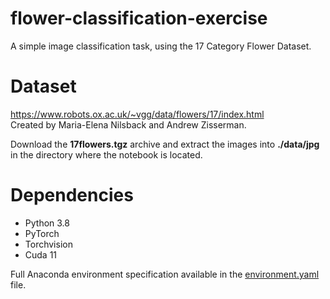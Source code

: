 # flower-classification-exercise
A simple image classification task, using the 17 Category Flower Dataset.

# Dataset
https://www.robots.ox.ac.uk/~vgg/data/flowers/17/index.html  
Created by Maria-Elena Nilsback and Andrew Zisserman.

Download the **17flowers.tgz** archive and extract the images into **./data/jpg** in the directory where the notebook is located.

# Dependencies
- Python 3.8
- PyTorch
- Torchvision
- Cuda 11

Full Anaconda environment specification available in the [environment.yaml](environment.yaml) file.
